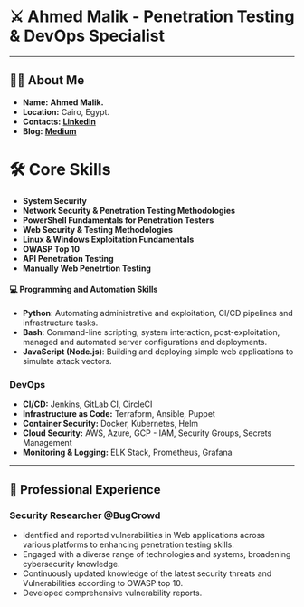 # ⚔️ Ahmed Malik - Penetration Testing & DevOps Specialist

---

## 🧑‍💻 About Me

- **Name:** **Ahmed Malik.**
- **Location:** Cairo, Egypt.
- **Contacts:** [**LinkedIn**](https://linkedin.com/in/ahm3dm4lik)
- **Blog:** [**Medium**](https://l0ok.medium.com/)

# 🛠️ Core Skills

- **System Security**
- **Network Security & Penetration Testing Methodologies**
- **PowerShell Fundamentals for Penetration Testers**
- **Web Security & Testing Methodologies**
- **Linux & Windows Exploitation Fundamentals**
- **OWASP Top 10**
- **API Penetration Testing**
- **Manually Web Penetrtion Testing**

#### 💻 Programming and Automation Skills
- **Python**: Automating administrative and exploitation, CI/CD pipelines and infrastructure tasks.
- **Bash**: Command-line scripting, system interaction, post-exploitation, managed and automated server configurations and deployments.
- **JavaScript (Node.js)**: Building and deploying simple web applications to simulate attack vectors.

### DevOps
- **CI/CD:** Jenkins, GitLab CI, CircleCI
- **Infrastructure as Code:** Terraform, Ansible, Puppet
- **Container Security:** Docker, Kubernetes, Helm
- **Cloud Security:** AWS, Azure, GCP - IAM, Security Groups, Secrets Management
- **Monitoring & Logging:** ELK Stack, Prometheus, Grafana

---

## 💼 Professional Experience

### **Security Researcher @BugCrowd**
- Identified and reported vulnerabilities in Web applications across various platforms to enhancing penetration
testing skills.
- Engaged with a diverse range of technologies and systems, broadening cybersecurity knowledge.
- Continuously updated knowledge of the latest security threats and Vulnerabilities according to OWASP top 10.
- Developed comprehensive vulnerability reports.
